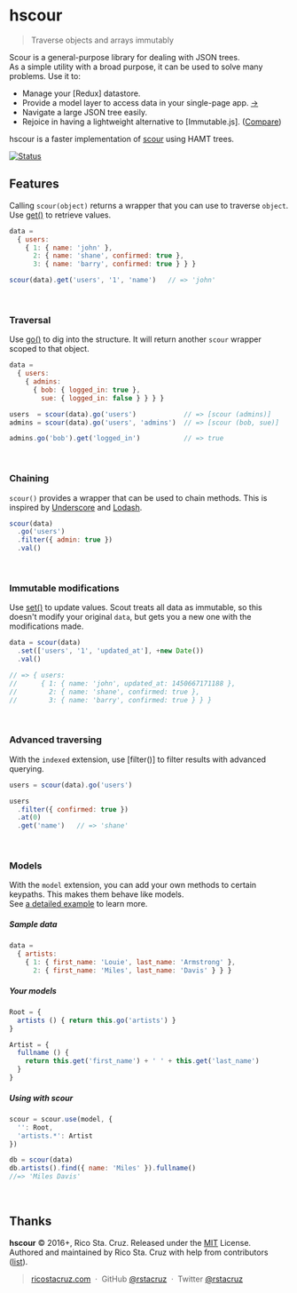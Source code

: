 # hscour

<!-- {.massive-header.-with-tagline} -->

> Traverse objects and arrays immutably

Scour is a general-purpose library for dealing with JSON trees.<br>
As a simple utility with a broad purpose, it can be used to solve many problems. Use it to:

- Manage your [Redux] datastore.
- Provide a model layer to access data in your single-page app. [→](#models)
- Navigate a large JSON tree easily.
- Rejoice in having a lightweight alternative to [Immutable.js]. ([Compare](docs/comparison.md))

hscour is a faster implementation of [scour](https://www.npmjs.com/package/scourjs) using HAMT trees.

[![Status](https://travis-ci.org/rstacruz/hscour.svg?branch=master)](https://travis-ci.org/rstacruz/hscour "See test builds")


## Features

Calling `scour(object)` returns a wrapper that you can use to traverse `object`.
Use [get()](#get) to retrieve values.

```js
data =
  { users:
    { 1: { name: 'john' },
      2: { name: 'shane', confirmed: true },
      3: { name: 'barry', confirmed: true } } }
```

```js
scour(data).get('users', '1', 'name')   // => 'john'
```

<br>

### Traversal
Use [go()](#go) to dig into the structure. It will return another `scour`
wrapper scoped to that object.

```js
data =
  { users:
    { admins:
      { bob: { logged_in: true },
        sue: { logged_in: false } } } }
```

```js
users  = scour(data).go('users')            // => [scour (admins)]
admins = scour(data).go('users', 'admins')  // => [scour (bob, sue)]

admins.go('bob').get('logged_in')           // => true
```

<br>

### Chaining

`scour()` provides a wrapper that can be used to chain methods. This is inspired by [Underscore] and [Lodash].

```js
scour(data)
  .go('users')
  .filter({ admin: true })
  .val()
```

[Underscore]: http://underscorejs.org/
[Lodash]: http://lodash.com/

<br>

### Immutable modifications

Use [set()](#set) to update values. Scout treats all data as immutable, so this
doesn't modify your original `data`, but gets you a new one with the
modifications made.

```js
data = scour(data)
  .set(['users', '1', 'updated_at'], +new Date())
  .val()

// => { users:
//      { 1: { name: 'john', updated_at: 1450667171188 },
//        2: { name: 'shane', confirmed: true },
//        3: { name: 'barry', confirmed: true } } }
```

<br>

### Advanced traversing

With the `indexed` extension, use [filter()] to filter results with advanced querying.

```js
users = scour(data).go('users')

users
  .filter({ confirmed: true })
  .at(0)
  .get('name')   // => 'shane'
```

<br>

### Models

With the `model` extension, you can add your own methods to certain keypaths. This makes them behave like models.<br>
See [a detailed example](docs/extensions_example.md) to learn more.

##### Sample data

<!-- {.file-heading} -->

```js
data =
  { artists:
    { 1: { first_name: 'Louie', last_name: 'Armstrong' },
      2: { first_name: 'Miles', last_name: 'Davis' } } }
```

##### Your models

<!-- {.file-heading} -->

```js
Root = {
  artists () { return this.go('artists') }
}

Artist = {
  fullname () {
    return this.get('first_name') + ' ' + this.get('last_name')
  }
}
```

##### Using with scour

<!-- {.file-heading} -->

```js
scour = scour.use(model, {
  '': Root,
  'artists.*': Artist
})

db = scour(data)
db.artists().find({ name: 'Miles' }).fullname()
//=> 'Miles Davis'
```

<br>

## Thanks

**hscour** © 2016+, Rico Sta. Cruz. Released under the [MIT] License.<br>
Authored and maintained by Rico Sta. Cruz with help from contributors ([list][contributors]).

> [ricostacruz.com](http://ricostacruz.com) &nbsp;&middot;&nbsp;
> GitHub [@rstacruz](https://github.com/rstacruz) &nbsp;&middot;&nbsp;
> Twitter [@rstacruz](https://twitter.com/rstacruz)

[MIT]: http://mit-license.org/
[contributors]: http://github.com/rstacruz/hscour/contributors
